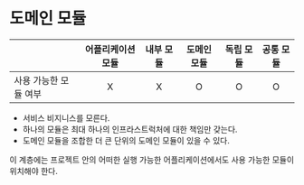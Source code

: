 # 도메인 모듈

| |어플리케이션 모듈|내부 모듈|도메인 모듈|독립 모듈|공통 모듈
|------|:---:|:---:|:---:|:---:|:---:|
|사용 가능한 모듈 여부|X|X|O|O|O|

- 서비스 비지니스를 모른다.
- 하나의 모듈은 최대 하나의 인프라스트럭처에 대한 책임만 갖는다.
- 도메인 모듈을 조합한 더 큰 단위의 도메인 모듈이 있을 수 있다.

이 계층에는 프로젝트 안의 어떠한 실행 가능한 어플리케이션에서도 사용 가능한 모듈이 위치해야 한다. 